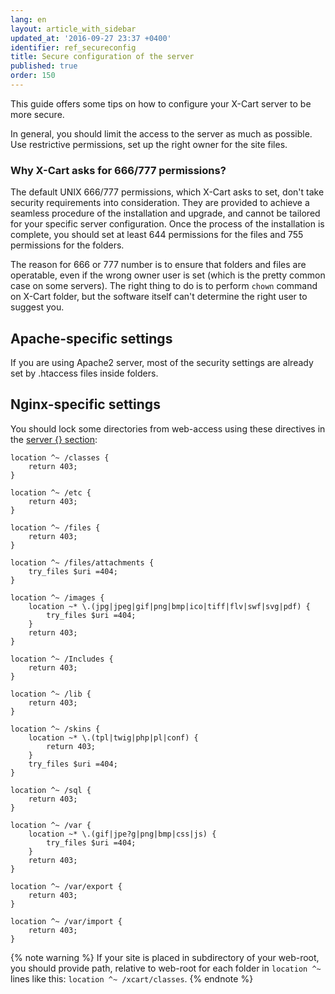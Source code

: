```yaml
---
lang: en
layout: article_with_sidebar
updated_at: '2016-09-27 23:37 +0400'
identifier: ref_secureconfig
title: Secure configuration of the server
published: true
order: 150
---
```


This guide offers some tips on how to configure your X-Cart server to be more secure. 

In general, you should limit the access to the server as much as possible. Use restrictive permissions, set up the right owner for the site files. 

### Why X-Cart asks for 666/777 permissions?

The default UNIX 666/777 permissions, which X-Cart asks to set, don't take security requirements into consideration. They are provided to achieve a seamless procedure of the installation and upgrade, and cannot be tailored for your specific server configuration. Once the process of the installation is complete, you should set at least 644 permissions for the files and 755 permissions for the folders.

The reason for 666 or 777 number is to ensure that folders and files are operatable, even if the wrong owner user is set (which is the pretty common case on some servers). The right thing to do is to perform `chown` command on X-Cart folder, but the software itself can't determine the right user to suggest you.
 
## Apache-specific settings

If you are using Apache2 server, most of the security settings are already set by .htaccess files inside folders. 

## Nginx-specific settings

You should lock some directories from web-access using these directives in the [server {} section](http://nginx.org/en/docs/http/ngx_http_core_module.html#server):

```
location ^~ /classes {
    return 403;
}

location ^~ /etc {
    return 403;
}

location ^~ /files {
    return 403;
}

location ^~ /files/attachments {
    try_files $uri =404;
}

location ^~ /images {
    location ~* \.(jpg|jpeg|gif|png|bmp|ico|tiff|flv|swf|svg|pdf) {
        try_files $uri =404;
    }
    return 403;
}

location ^~ /Includes {
    return 403;
}

location ^~ /lib {
    return 403;
}

location ^~ /skins {
    location ~* \.(tpl|twig|php|pl|conf) {
        return 403;
    }
    try_files $uri =404;
}

location ^~ /sql {
    return 403;
}

location ^~ /var {
    location ~* \.(gif|jpe?g|png|bmp|css|js) {
        try_files $uri =404;
    }
    return 403;
}

location ^~ /var/export {
    return 403;
}

location ^~ /var/import {
    return 403;
}
```

{% note warning %}
If your site is placed in subdirectory of your web-root, you should provide path, relative to web-root for each folder in `location ^~ ` lines like this: `location ^~ /xcart/classes`.
{% endnote %}

